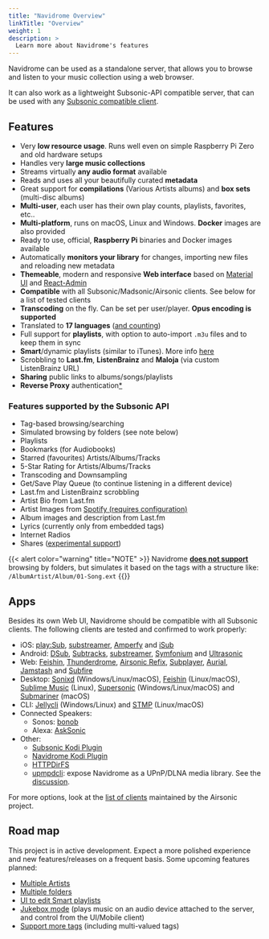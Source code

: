 ```yaml
---
title: "Navidrome Overview"
linkTitle: "Overview"
weight: 1
description: >
  Learn more about Navidrome's features
---
```


Navidrome can be used as a standalone server, that allows you to browse and listen to your music collection using a web browser. 


It can also work as a lightweight Subsonic-API compatible server, that can be used with any 
[Subsonic compatible client](/docs/overview/#apps).

## Features

- Very **low resource usage**. Runs well even on simple Raspberry Pi Zero and old hardware setups
- Handles very **large music collections**
- Streams virtually **any audio format** available
- Reads and uses all your beautifully curated **metadata**
- Great support for **compilations** (Various Artists albums) and **box sets** (multi-disc albums)
- **Multi-user**, each user has their own play counts, playlists, favorites, etc..
- **Multi-platform**, runs on macOS, Linux and Windows. **Docker** images are also provided
- Ready to use, official, **Raspberry Pi** binaries and Docker images available
- Automatically **monitors your library** for changes, importing new files and reloading new metadata 
- **Themeable**, modern and responsive **Web interface** based on [Material UI](https://material-ui.com) and [React-Admin](https://marmelab.com/react-admin/)
- **Compatible** with all Subsonic/Madsonic/Airsonic clients. See below for a list of tested clients
- **Transcoding** on the fly. Can be set per user/player. **Opus encoding is supported**
- Translated to **17 languages** ([and counting](/docs/developers/translations/))
- Full support for **playlists**, with option to auto-import `.m3u` files and to keep them in sync
- **Smart**/dynamic playlists (similar to iTunes). More info [here](https://github.com/navidrome/navidrome/issues/1417)
- Scrobbling to **Last.fm**, **ListenBrainz** and **Maloja** (via custom ListenBrainz URL)
- **Sharing** public links to albums/songs/playlists
- **Reverse Proxy** authentication[\*](/docs/usage/security/#reverse-proxy-authentication)

### Features supported by the Subsonic API

- Tag-based browsing/searching
- Simulated browsing by folders (see note below)
- Playlists
- Bookmarks (for Audiobooks)
- Starred (favourites) Artists/Albums/Tracks
- 5-Star Rating for Artists/Albums/Tracks
- Transcoding and Downsampling
- Get/Save Play Queue (to continue listening in a different device)
- Last.fm and ListenBrainz scrobbling
- Artist Bio from Last.fm
- Artist Images from [Spotify (requires configuration)](/docs/usage/external-integrations/#spotify)
- Album images and description from Last.fm
- Lyrics (currently only from embedded tags)
- Internet Radios
- Shares ([experimental support](https://github.com/navidrome/navidrome/pull/2106))

{{< alert color="warning" title="NOTE" >}}
Navidrome [**does not support**](/docs/faq/#can-you-add-a-browsing-by-folder-optionmode-to-navidrome) 
browsing by folders, but simulates it based on the tags with a structure like: 
`/AlbumArtist/Album/01-Song.ext`
{{</alert>}}
## Apps

Besides its own Web UI, Navidrome should be compatible with all Subsonic clients. The following clients are tested and confirmed to work properly:
- iOS: [play:Sub](http://michaelsapps.dk/playsubapp/), 
[substreamer](https://substreamerapp.com/),
[Amperfy](https://github.com/BLeeEZ/amperfy#readme) and 
[iSub](https://isub.app/)
- Android: [DSub](https://play.google.com/store/apps/details?id=github.daneren2005.dsub),
[Subtracks](https://github.com/austinried/subtracks#readme),
[substreamer](https://substreamerapp.com/),
[Symfonium](https://symfonium.app/) and
[Ultrasonic](https://ultrasonic.gitlab.io/)
- Web: 
[Feishin](https://feishin.vercel.app/),
[Thunderdrome](https://thunderdrome.netlify.app/),
[Airsonic Refix](https://airsonic.netlify.com/), 
[Subplayer](https://subplayer.netlify.app/),
[Aurial](http://shrimpza.github.io/aurial/),
[Jamstash](http://jamstash.com) and
[Subfire](http://p.subfireplayer.net/)
- Desktop: [Sonixd](https://github.com/jeffvli/sonixd) (Windows/Linux/macOS), 
[Feishin](https://github.com/jeffvli/feishin) (Linux/macOS),
[Sublime Music](https://sublimemusic.app/) (Linux),
[Supersonic](https://github.com/dweymouth/supersonic) (Windows/Linux/macOS) and 
[Submariner](https://submarinerapp.com/) (macOS)
- CLI: [Jellycli](https://github.com/tryffel/jellycli#readme) (Windows/Linux) and [STMP](https://github.com/wildeyedskies/stmp#readme) (Linux/macOS)
- Connected Speakers:
  - Sonos: [bonob](https://github.com/simojenki/bonob#readme)
  - Alexa: [AskSonic](https://github.com/srichter/asksonic#readme)
- Other: 
  - [Subsonic Kodi Plugin](https://github.com/warwickh/plugin.audio.subsonic#readme)
  - [Navidrome Kodi Plugin](https://github.com/BobHasNoSoul/plugin.audio.navidrome#readme)
  - [HTTPDirFS](https://github.com/fangfufu/httpdirfs#readme)
  - [upmpdcli](https://www.lesbonscomptes.com/upmpdcli/index.html): expose Navidrome as a UPnP/DLNA media library. See the [discussion](https://github.com/navidrome/navidrome/discussions/2324).
    
For more options, look at the [list of clients](https://airsonic.github.io/docs/apps/) maintained by 
the Airsonic project.

## Road map

This project is in active development. Expect a more polished experience and new features/releases 
on a frequent basis. Some upcoming features planned: 

- [Multiple Artists](https://github.com/navidrome/navidrome/issues/211)
- [Multiple folders](https://github.com/navidrome/navidrome/issues/192)
- [UI to edit Smart playlists](https://github.com/navidrome/navidrome/issues/1417)
- [Jukebox mode](https://github.com/navidrome/navidrome/issues/364) (plays music on an audio device attached to the server, and control from the UI/Mobile client)
- [Support more tags](https://github.com/navidrome/navidrome/issues/1036) (including multi-valued tags)

